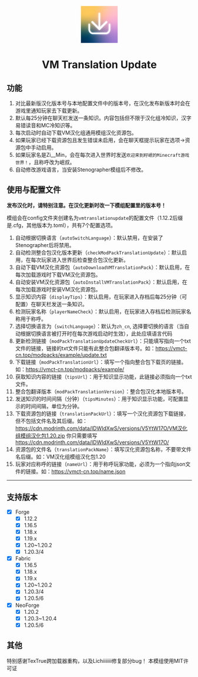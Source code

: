 <div align="center"> 
   <img height="100px" width="100px" alt="logo" src="./common/src/main/resources/icon.png"/> 
   <h1>VM Translation Update</h1>
</div> 

## 功能
1. 对比最新版汉化版本号与本地配置文件中的版本号，在汉化发布新版本时会在游戏里通知玩家去下载更新。
2. 默认每25分钟在聊天栏发送一条知识。内容包括但不限于汉化组冷知识，汉字易错读音和MC冷知识等。
3. 每次启动时自动下载VM汉化组通用模组汉化资源包。
4. 如果玩家已经下载资源包且发生错误未启用，会在聊天框提示玩家在选项->资源包中手动启用。
5. 如果玩家名是Zi__Min，会在每次进入世界时发送`欢迎来到籽岷的Minecraft游戏世界！`，且称呼改为岷叔。
6. 自动修改游戏语言，当安装Stenographer模组后不修改。

## 使用与配置文件

**发布汉化时，请特别注意。在汉化更新时改一下模组配置里的版本号！**

模组会在config文件夹创建名为`vmtranslationupdate`的配置文件（1.12.2后缀是.cfg，其他版本为.toml），共有7个配置选项。
1. 自动根据切换语言（`autoSwitchLanguage`）：默认禁用，在安装了Stenographer后将禁用。
2. 自动检测整合包汉化版本更新（`checkModPackTranslationUpdate`）：默认启用，在每次玩家进入世界后检查整合包汉化更新。
3. 自动下载VM汉化资源包（`autoDownloadVMTranslationPack`）：默认启用，在每次加载游戏时下载VM汉化资源包。
4. 自动安装VM汉化资源包（`autoInstallVMTranslationPack`）：默认启用，在每次加载游戏时安装VM汉化资源包。
5. 显示知识内容（`displayTips`）：默认启用，在玩家进入存档后每25分钟（可配置）在聊天栏发送一条知识。
6. 检测玩家名称（`playerNameCheck`）：默认启用，在玩家进入存档后检测玩家名称用于称呼。
7. 选择切换语言为（`switchLanguage`）：默认为`zh_cn`, 选择要切换的语言（当自动根据切换语言被打开时在每次游戏启动时生效），此处应填语言代码
8. 更新检测链接（`modPackTranslationUpdateCheckUrl`）：只能填写指向一个txt文件的链接，链接的txt文件只能有此整合包翻译版本号。如：https://vmct-cn.top/modpacks/example/update.txt
9. 下载链接（`modPackTranslationUrl`）：填写一个指向整合包下载页的链接。如：https://vmct-cn.top/modpacks/example/
10. 获取知识内容的链接（`tipsUrl`）：用于知识显示功能，此链接必须指向一个txt文件。
11. 整合包翻译版本（`modPackTranslationVersion`）：整合包汉化本地版本号。
12. 发送知识的时间间隔（分钟）（`tipsMinutes`）：用于知识显示功能，可配置显示的时间间隔，单位为分钟。
13. 下载资源包的链接（`translationPackUrl`）：填写一个汉化资源包下载链接，但不包括文件名及其后缀。如：https://cdn.modrinth.com/data/IDWIdXwS/versions/V5YtW17O/VM汉化组模组汉化包1.20.zip 你只需要填写 https://cdn.modrinth.com/data/IDWIdXwS/versions/V5YtW17O/
14. 资源包的文件名（`translationPackName`）：填写汉化资源包名称，不要带文件名后缀。如：VM汉化组模组汉化包1.20
15. 玩家对应称呼的链接（`nameUrl`）：用于称呼玩家功能，必须为一个指向json文件的链接。如：https://vmct-cn.top/name.json

--- 
## 支持版本
- [x] Forge
    - [x] 1.12.2
    - [x] 1.16.5
    - [x] 1.18.x
    - [x] 1.19.x
    - [x] 1.20~1.20.2
    - [x] 1.20.3/4
- [x] Fabric
    - [x] 1.16.5
    - [x] 1.18.x
    - [x] 1.19.x
    - [x] 1.20~1.20.2
    - [x] 1.20.3/4
    - [x] 1.20.5/6
- [x] NeoForge
    - [x] 1.20.2
    - [x] 1.20.3~1.20.4
    - [x] 1.20.5/6

## 其他
特别感谢TexTrue跨加载器重构，以及Lichiiiiiii修复部分bug！
本模组使用MIT许可证
